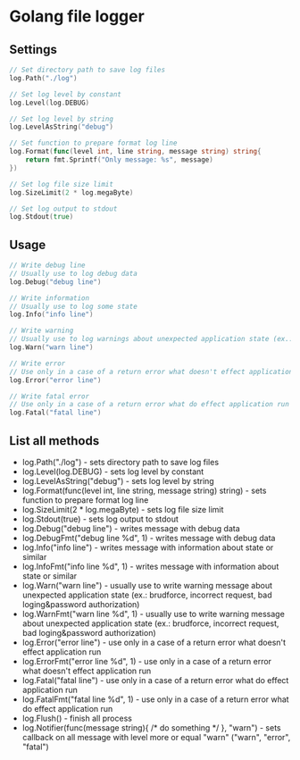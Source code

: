 # Golang file logger

## Settings

```go
// Set directory path to save log files
log.Path("./log")

// Set log level by constant
log.Level(log.DEBUG)

// Set log level by string
log.LevelAsString("debug")

// Set function to prepare format log line
log.Format(func(level int, line string, message string) string{
    return fmt.Sprintf("Only message: %s", message)
})

// Set log file size limit
log.SizeLimit(2 * log.megaByte)

// Set log output to stdout 
log.Stdout(true)
```

## Usage
```go
// Write debug line
// Usually use to log debug data
log.Debug("debug line")

// Write information
// Usually use to log some state
log.Info("info line")

// Write warning
// Usually use to log warnings about unexpected application state (ex.: brudforce, incorrect request, bad loging&password authorization) 
log.Warn("warn line")

// Write error
// Use only in a case of a return error what doesn't effect application run
log.Error("error line")

// Write fatal error
// Use only in a case of a return error what do effect application run
log.Fatal("fatal line")
```

## List all methods

* log.Path("./log") - sets directory path to save log files
* log.Level(log.DEBUG) - sets log level by constant
* log.LevelAsString("debug") - sets log level by string
* log.Format(func(level int, line string, message string) string) - sets function to prepare format log line
* log.SizeLimit(2 * log.megaByte) - sets log file size limit
* log.Stdout(true) - sets log output to stdout
* log.Debug("debug line") - writes message with debug data
* log.DebugFmt("debug line %d", 1) - writes message with debug data
* log.Info("info line") - writes message with information about state or similar
* log.InfoFmt("info line %d", 1) - writes message with information about state or similar
* log.Warn("warn line") - usually use to write warning message about unexpected application state (ex.: brudforce, incorrect request, bad loging&password authorization) 
* log.WarnFmt("warn line %d", 1) - usually use to write warning message about unexpected application state (ex.: brudforce, incorrect request, bad loging&password authorization) 
* log.Error("error line") - use only in a case of a return error what doesn't effect application run
* log.ErrorFmt("error line %d", 1) - use only in a case of a return error what doesn't effect application run
* log.Fatal("fatal line") - use only in a case of a return error what do effect application run
* log.FatalFmt("fatal line %d", 1) - use only in a case of a return error what do effect application run
* log.Flush() - finish all process
* log.Notifier(func(message string){ /* do something */ }, "warn") - sets callback on all message with level more or equal "warn" ("warn", "error", "fatal")